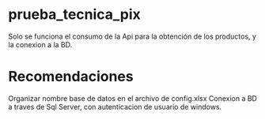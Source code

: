 # prueba_tecnica_pix
Solo se funciona el consumo de la Api para la obtención de los productos, y la conexion a la BD.

# Recomendaciones
Organizar nombre base de datos en el archivo de config.xlsx
Conexion a BD a traves de Sql Server, con autenticacion de usuario de windows.
